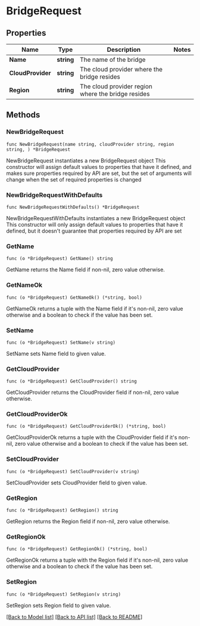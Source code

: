 # BridgeRequest

## Properties

Name | Type | Description | Notes
------------ | ------------- | ------------- | -------------
**Name** | **string** | The name of the bridge | 
**CloudProvider** | **string** | The cloud provider where the bridge resides | 
**Region** | **string** | The cloud provider region where the bridge resides | 

## Methods

### NewBridgeRequest

`func NewBridgeRequest(name string, cloudProvider string, region string, ) *BridgeRequest`

NewBridgeRequest instantiates a new BridgeRequest object
This constructor will assign default values to properties that have it defined,
and makes sure properties required by API are set, but the set of arguments
will change when the set of required properties is changed

### NewBridgeRequestWithDefaults

`func NewBridgeRequestWithDefaults() *BridgeRequest`

NewBridgeRequestWithDefaults instantiates a new BridgeRequest object
This constructor will only assign default values to properties that have it defined,
but it doesn't guarantee that properties required by API are set

### GetName

`func (o *BridgeRequest) GetName() string`

GetName returns the Name field if non-nil, zero value otherwise.

### GetNameOk

`func (o *BridgeRequest) GetNameOk() (*string, bool)`

GetNameOk returns a tuple with the Name field if it's non-nil, zero value otherwise
and a boolean to check if the value has been set.

### SetName

`func (o *BridgeRequest) SetName(v string)`

SetName sets Name field to given value.


### GetCloudProvider

`func (o *BridgeRequest) GetCloudProvider() string`

GetCloudProvider returns the CloudProvider field if non-nil, zero value otherwise.

### GetCloudProviderOk

`func (o *BridgeRequest) GetCloudProviderOk() (*string, bool)`

GetCloudProviderOk returns a tuple with the CloudProvider field if it's non-nil, zero value otherwise
and a boolean to check if the value has been set.

### SetCloudProvider

`func (o *BridgeRequest) SetCloudProvider(v string)`

SetCloudProvider sets CloudProvider field to given value.


### GetRegion

`func (o *BridgeRequest) GetRegion() string`

GetRegion returns the Region field if non-nil, zero value otherwise.

### GetRegionOk

`func (o *BridgeRequest) GetRegionOk() (*string, bool)`

GetRegionOk returns a tuple with the Region field if it's non-nil, zero value otherwise
and a boolean to check if the value has been set.

### SetRegion

`func (o *BridgeRequest) SetRegion(v string)`

SetRegion sets Region field to given value.



[[Back to Model list]](../README.md#documentation-for-models) [[Back to API list]](../README.md#documentation-for-api-endpoints) [[Back to README]](../README.md)


